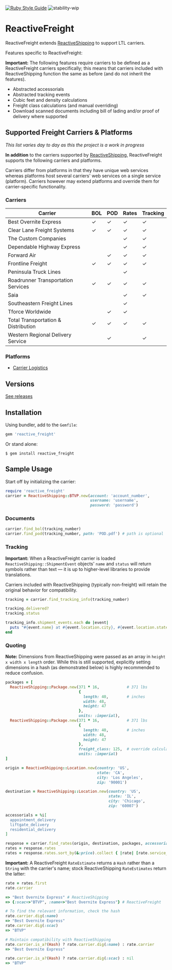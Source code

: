 [![Ruby Style Guide](https://img.shields.io/badge/code_style-rubocop-brightgreen.svg)](https://github.com/rubocop-hq/rubocop)
![stability-wip](https://img.shields.io/badge/stability-work_in_progress-lightgrey.svg)

# ReactiveFreight

ReactiveFreight extends [ReactiveShipping](https://github.com/realsubpop/reactive_shipping) to support LTL carriers.

Features specific to ReactiveFreight:

**Important:** The following features require carriers to be defined as a ReactiveFreight carriers specifically; this means that carriers included with ReactiveShipping function the same as before (and do not inherit the features).

- Abstracted accessorials
- Abstracted tracking events
- Cubic feet and density calculations
- Freight class calculations (and manual overriding)
- Download scanned documents including bill of lading and/or proof of delivery where supported

## Supported Freight Carriers & Platforms

*This list varies day to day as this the project is a work in progress*

**In addition** to the carriers supported by [ReactiveShipping](https://github.com/realsubpop/reactive_shipping), ReactiveFreight supports the following carriers and platforms.

Carriers differ from platforms in that they have unique web services whereas platforms host several carriers' web services on a single service (platform). Carriers however may extend platforms and override them for carrier-specific functionality.

### Carriers

|Carrier                            |BOL|POD|Rates|Tracking|
|-----------------------------------|---|---|-----|--------|
|Best Overnite Express              |✓  |✓  |✓    |✓       |
|Clear Lane Freight Systems         |✓  |✓  |✓    |✓       |
|The Custom Companies               |   |   |✓    |✓       |
|Dependable Highway Express         |   |   |✓    |✓       |
|Forward Air                        |   |✓  |✓    |✓       |
|Frontline Freight                  |✓  |✓  |✓    |✓       |
|Peninsula Truck Lines              |   |   |✓    |        |
|Roadrunner Transportation Services |✓  |✓  |✓    |✓       |
|Saia                               |   |   |✓    |✓       |
|Southeastern Freight Lines         |   |   |✓    |        |
|Tforce Worldwide                   |   |✓  |✓    |        |
|Total Transportation & Distribution|✓  |✓  |✓    |✓       |
|Western Regional Delivery Service  |   |✓  |     |✓       |

### Platforms

* [Carrier Logistics](https://carrierlogistics.com)

## Versions

[See releases](https://github.com/brodyhoskins/reactive_freight/releases)

## Installation

Using bundler, add to the `Gemfile`:

```ruby
gem 'reactive_freight'
```

Or stand alone:

```
$ gem install reactive_freight
```

## Sample Usage

Start off by initializing the carrier:

```ruby
require 'reactive_freight'
carrier = ReactiveShipping::BTVP.new(account: 'account_number',
                                     username: 'username',
                                     password: 'password')
```

### Documents

```ruby
carrier.find_bol(tracking_number)
carrier.find_pod(tracking_number, path: 'POD.pdf') # path is optional
```

### Tracking

**Important:** When a ReactiveFreight carrier is loaded `ReactiveShipping::ShipmentEvent` objects' `name` and `status` will return symbols rather than text — it is up to higher-level libraries to provide translations.

Carriers included with ReactiveShipping (typically non-freight) will retain the original behavior for compatibility.

```ruby
tracking = carrier.find_tracking_info(tracking_number)

tracking.delivered?
tracking.status

tracking_info.shipment_events.each do |event|
  puts "#{event.name} at #{event.location.city}, #{event.location.state} on #{event.time}. #{event.message}"
end
```

### Quoting

**Note:** Dimensions from ReactiveShipping were passed as an array in `height x width x length` order. While this is still supported, explicitly setting dimensions in a hash (as demonstrated below) is highly recommended to reduce confusion.

```ruby
packages = [
  ReactiveShipping::Package.new(371 * 16,            # 371 lbs
                                {
                                  length: 40,        # inches
                                  width: 48,
                                  height: 47
                                },
                                units: :imperial),
  ReactiveShipping::Package.new(371 * 16,            # 371 lbs
                                {
                                  length: 40,        # inches
                                  width: 48,
                                  height: 47
                                },
                                freight_class: 125,  # override calculated freight class
                                units: :imperial)
]

origin = ReactiveShipping::Location.new(country: 'US',
                                        state: 'CA',
                                        city: 'Los Angeles',
                                        zip: '90001')

destination = ReactiveShipping::Location.new(country: 'US',
                                             state: 'IL',
                                             city: 'Chicago',
                                             zip: '60007')

accessorials = %i[
  appointment_delivery
  liftgate_delivery
  residential_delivery
]

response = carrier.find_rates(origin, destination, packages, accessorials: accessorials)
rates = response.rates
rates = response.rates.sort_by(&:price).collect { |rate| [rate.service_name, rate.price] }
```

**Important:** A ReactiveFreight `RateEstimate` returns a `Hash` rather than a `String` with the carrier's name; stock ReactiveShipping `RateEstimates` return the latter:

```ruby
rate = rates.first
rate.carrier

=> "Best Overnite Express" # ReactiveShipping
=> {:scac=>"BTVP", :name=>"Best Overnite Express"} # ReactiveFreight

# To find the relevant information, check the hash
rate.carrier.dig(:name)
=> "Best Overnite Express"
rate.carrier.dig(:scac)
=> "BTVP"

# Maintain compatibility with ReactiveShipping
rate.carrier.is_a?(Hash) ? rate.carrier.dig(:name) : rate.carrier
=> "Best Overnite Express"

rate.carrier.is_a?(Hash) ? rate.carrier.dig(:scac) : nil
=> "BTVP"
```